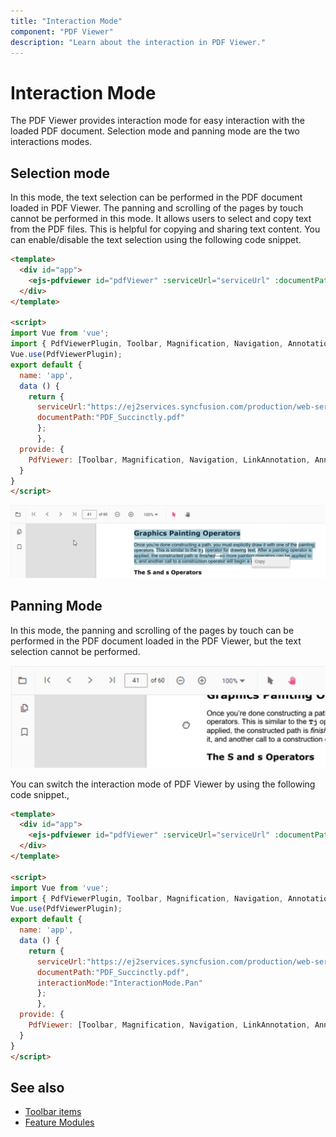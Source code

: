 ```yaml
---
title: "Interaction Mode"
component: "PDF Viewer"
description: "Learn about the interaction in PDF Viewer."
---
```


# Interaction Mode

The PDF Viewer provides interaction mode for easy interaction with the loaded PDF document.  Selection mode and panning mode are the two interactions modes.

## Selection mode

In this mode, the text selection can be performed in the PDF document loaded in PDF Viewer. The panning and scrolling of the pages by touch cannot be performed in this mode. It allows users to select and copy text from the PDF files. This is helpful for copying and sharing text content. You can enable/disable the text selection using the following code snippet.

```html
<template>
  <div id="app">
    <ejs-pdfviewer id="pdfViewer" :serviceUrl="serviceUrl" :documentPath="documentPath" :enableTextSelection="true" > </ejs-pdfviewer>
  </div>
</template>

<script>
import Vue from 'vue';
import { PdfViewerPlugin, Toolbar, Magnification, Navigation, Annotation, LinkAnnotation, BookmarkView, ThumbnailView, Print, TextSelection, TextSearch } from '@syncfusion/ej2-vue-pdfviewer';
Vue.use(PdfViewerPlugin);
export default {
  name: 'app',
  data () {
    return {
      serviceUrl:"https://ej2services.syncfusion.com/production/web-services/api/pdfviewer"
      documentPath:"PDF_Succinctly.pdf"
      };
      },
  provide: {
    PdfViewer: [Toolbar, Magnification, Navigation, LinkAnnotation, Annotation, BookmarkView, ThumbnailView, Print, TextSelection, TextSearch]
  }
}
</script>

```

![Alt text](./images/selection.png)

## Panning Mode

In this mode, the panning and scrolling of the pages by touch can be performed in the PDF document loaded in the PDF Viewer, but the text selection cannot be performed.

![Alt text](./images/pan.png)

You can switch the interaction mode of PDF Viewer by using the following code snippet.,

```html
<template>
  <div id="app">
    <ejs-pdfviewer id="pdfViewer" :serviceUrl="serviceUrl" :documentPath="documentPath" :enableTextSelection="false" :interactionMode="interactionMode" > </ejs-pdfviewer>
  </div>
</template>

<script>
import Vue from 'vue';
import { PdfViewerPlugin, Toolbar, Magnification, Navigation, Annotation, LinkAnnotation, BookmarkView, ThumbnailView, Print, TextSelection, TextSearch } from '@syncfusion/ej2-vue-pdfviewer';
Vue.use(PdfViewerPlugin);
export default {
  name: 'app',
  data () {
    return {
      serviceUrl:"https://ej2services.syncfusion.com/production/web-services/api/pdfviewer"
      documentPath:"PDF_Succinctly.pdf",
      interactionMode:"InteractionMode.Pan"
      };
      },
  provide: {
    PdfViewer: [Toolbar, Magnification, Navigation, LinkAnnotation, Annotation, BookmarkView, ThumbnailView, Print, TextSelection, TextSearch]
  }
}
</script>

```

## See also

* [Toolbar items](/toolbar)
* [Feature Modules](/feature-module)